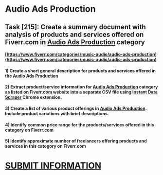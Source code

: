 # Audio Ads Production
## Task [215]: Create a summary document with analysis of products and services offered on Fiverr.com in [Audio Ads Production](https://www.fiverr.com/categories/music-audio/audio-ads-production) category
#### [https://www.fiverr.com/categories/music-audio/audio-ads-production](https://www.fiverr.com/categories/music-audio/audio-ads-production)
#### 1) Create a short general description for products and services offered in the [Audio Ads Production](https://www.fiverr.com/categories/music-audio/audio-ads-production)
#### 2) Extract product/service information for [Audio Ads Production](https://www.fiverr.com/categories/music-audio/audio-ads-production) category as listed on Fiverr.com website into a separate CSV file using [Instant Data Scraper](https://chrome.google.com/webstore/detail/instant-data-scraper/ofaokhiedipichpaobibbnahnkdoiiah) Chrome extension.
#### 3) Create a list of various product offerings in [Audio Ads Production](https://www.fiverr.com/categories/music-audio/audio-ads-production). Include product variations with brief descriptions.
#### 4) Identify common price range for the products/services offered in this category on Fiverr.com
#### 5) Identify approximate number of freelancers offering products and services in this category on Fiverr.com

# [SUBMIT INFORMATION](https://forms.office.com/r/8AEKjkLxKG)
